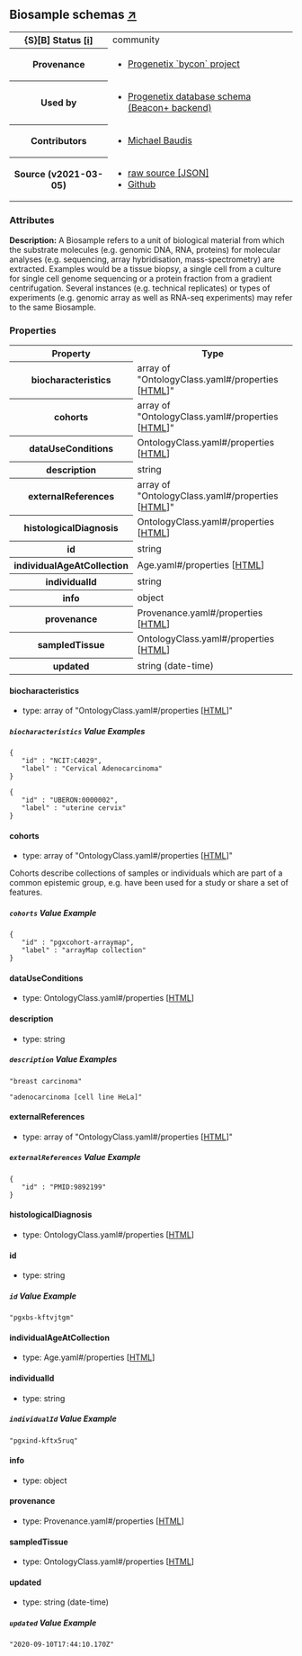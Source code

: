 
<div id="schema-header-title">
  <h2>Biosample <span id="schema-header-title-project">schemas <a href="https://github.com/progenetix/schemas" target="_BLANK">&nearr;</a></span> </h2>
</div>

<table id="schema-header-table">
  <tr>
    <th>{S}[B] Status <a href="https://schemablocks.org/about/sb-status-levels.html">[i]</a></th>
    <td><div id="schema-header-status">community</div></td>
  </tr>

  <tr>
    <th>Provenance</th>
    <td>
      <ul>
<li><a href="https://github.com/progenetix/bycon/">Progenetix `bycon` project</a></li>
      </ul>
    </td>
  </tr>
  <tr>
    <th>Used by</th>
    <td>
      <ul>
<li><a href="https://github.com/progenetix/schemas/">Progenetix database schema (Beacon+ backend)</a></li>
      </ul>
    </td>
  </tr>

<!--more-->

  <tr>
    <th>Contributors</th>
    <td>
      <ul>
<li><a href="https://orcid.org/0000-0002-9903-4248">Michael Baudis</a></li>
      </ul>
    </td>
  </tr>
  <tr>
    <th>Source (v2021-03-05)</th>
    <td>
      <ul>
        <li><a href="current/Biosample.json" target="_BLANK">raw source [JSON]</a></li>
        <li><a href="https://github.com/progenetix/schemas/blob/master/schemas/Biosample.yaml" target="_BLANK">Github</a></li>
      </ul>
    </td>
  </tr>
</table>

<div id="schema-attributes-title">
  <h3>Attributes</h3>
</div>

  
__Description:__ A Biosample refers to a unit of biological material from which the substrate molecules (e.g. genomic DNA, RNA, proteins) for molecular analyses (e.g. sequencing, array hybridisation, mass-spectrometry) are extracted. Examples would be a tissue biopsy, a single cell from a culture for single cell genome sequencing or a protein fraction from a gradient centrifugation. Several instances (e.g. technical replicates) or types of experiments (e.g. genomic array as well as RNA-seq experiments) may refer to the same Biosample.

### Properties

<table id="schema-properties-table">
  <tr>
    <th>Property</th>
    <th>Type</th>
  </tr>
  <tr>
    <th>biocharacteristics</th>
    <td>array of "OntologyClass.yaml#/properties [<a href="./OntologyClass.html">HTML</a>]"</td>
  </tr>
  <tr>
    <th>cohorts</th>
    <td>array of "OntologyClass.yaml#/properties [<a href="./OntologyClass.html">HTML</a>]"</td>
  </tr>
  <tr>
    <th>dataUseConditions</th>
    <td>OntologyClass.yaml#/properties [<a href="./OntologyClass.html">HTML</a>]</td>
  </tr>
  <tr>
    <th>description</th>
    <td>string</td>
  </tr>
  <tr>
    <th>externalReferences</th>
    <td>array of "OntologyClass.yaml#/properties [<a href="./OntologyClass.html">HTML</a>]"</td>
  </tr>
  <tr>
    <th>histologicalDiagnosis</th>
    <td>OntologyClass.yaml#/properties [<a href="./OntologyClass.html">HTML</a>]</td>
  </tr>
  <tr>
    <th>id</th>
    <td>string</td>
  </tr>
  <tr>
    <th>individualAgeAtCollection</th>
    <td>Age.yaml#/properties [<a href="./Age.html">HTML</a>]</td>
  </tr>
  <tr>
    <th>individualId</th>
    <td>string</td>
  </tr>
  <tr>
    <th>info</th>
    <td>object</td>
  </tr>
  <tr>
    <th>provenance</th>
    <td>Provenance.yaml#/properties [<a href="./Provenance.html">HTML</a>]</td>
  </tr>
  <tr>
    <th>sampledTissue</th>
    <td>OntologyClass.yaml#/properties [<a href="./OntologyClass.html">HTML</a>]</td>
  </tr>
  <tr>
    <th>updated</th>
    <td>string (date-time)</td>
  </tr>

</table>


#### biocharacteristics

* type: array of "OntologyClass.yaml#/properties [<a href="./OntologyClass.html">HTML</a>]"



##### `biocharacteristics` Value Examples  

```
{
   "id" : "NCIT:C4029",
   "label" : "Cervical Adenocarcinoma"
}
```
```
{
   "id" : "UBERON:0000002",
   "label" : "uterine cervix"
}
```

#### cohorts

* type: array of "OntologyClass.yaml#/properties [<a href="./OntologyClass.html">HTML</a>]"

Cohorts describe collections of samples or individuals which are part of a common epistemic group, e.g. have been used for a study or share a set of features.


##### `cohorts` Value Example  

```
{
   "id" : "pgxcohort-arraymap",
   "label" : "arrayMap collection"
}
```

#### dataUseConditions

* type: OntologyClass.yaml#/properties [<a href="./OntologyClass.html">HTML</a>]




#### description

* type: string



##### `description` Value Examples  

```
"breast carcinoma"
```
```
"adenocarcinoma [cell line HeLa]"
```

#### externalReferences

* type: array of "OntologyClass.yaml#/properties [<a href="./OntologyClass.html">HTML</a>]"



##### `externalReferences` Value Example  

```
{
   "id" : "PMID:9892199"
}
```

#### histologicalDiagnosis

* type: OntologyClass.yaml#/properties [<a href="./OntologyClass.html">HTML</a>]




#### id

* type: string



##### `id` Value Example  

```
"pgxbs-kftvjtgm"
```

#### individualAgeAtCollection

* type: Age.yaml#/properties [<a href="./Age.html">HTML</a>]




#### individualId

* type: string



##### `individualId` Value Example  

```
"pgxind-kftx5ruq"
```

#### info

* type: object




#### provenance

* type: Provenance.yaml#/properties [<a href="./Provenance.html">HTML</a>]




#### sampledTissue

* type: OntologyClass.yaml#/properties [<a href="./OntologyClass.html">HTML</a>]




#### updated

* type: string (date-time)



##### `updated` Value Example  

```
"2020-09-10T17:44:10.170Z"
```

